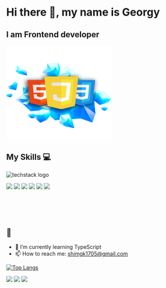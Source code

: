 # Hi there 👋, my name is Georgy
## I am Frontend developer
<img  style="width: 280px; height: 250px" src="https://github.com/georgy1705/georgy1705/blob/main/Frontend1.png">


## My Skills 💻

![techstack logo](https://readme-components.vercel.app/api?component=logo&logo=react&text=false&animation=spin)
<p align="left" style="margin-bottom: 100px;">
<img  src="https://readme-components.vercel.app/api?component=logo&fill=black&logo=typescript&svgfill=2d79c7">
<img  src="https://readme-components.vercel.app/api?component=logo&fill=black&logo=sass&svgfill=cd6799">
<img  src="https://readme-components.vercel.app/api?component=logo&fill=black&logo=html5&svgfill=f06629">
<img  src="https://readme-components.vercel.app/api?component=logo&fill=black&logo=javascript&svgfill=f6df1c">
<img  src="https://readme-components.vercel.app/api?component=logo&fill=black&logo=CSS3&svgfill=028dd1">
<img  src="https://readme-components.vercel.app/api?component=logo&fill=black&logo=github">
</p>

## :purple_heart:

- 🌱 I’m currently learning TypeScript 
- 📫 How to reach me: shimgk1705@gmail.com



[![Top Langs](https://github-readme-stats.vercel.app/api/top-langs/?username=georgy1705&theme=solarized_dark)](https://github.com/anuraghazra/github-readme-stats)

![](https://github-profile-summary-cards.vercel.app/api/cards/profile-details?username=georgy1705&theme=solarized_dark)
![](https://github-profile-summary-cards.vercel.app/api/cards/stats?username=georgy1705&theme=solarized_dark)
![](https://github-profile-summary-cards.vercel.app/api/cards/productive-time?username=georgy1705&theme=solarized_dark)


